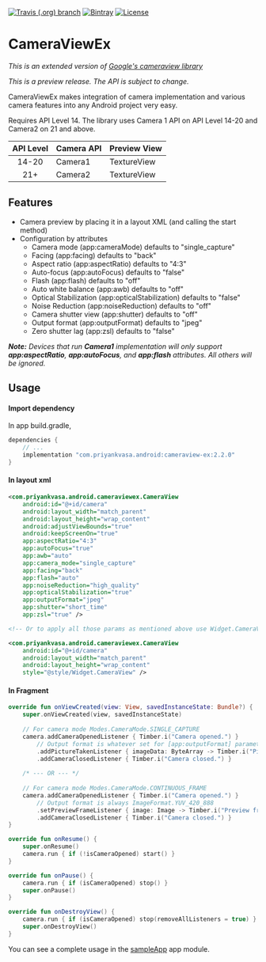
[![Travis (.org) branch](https://img.shields.io/travis/:user/:repo/:branch.svg)](https://travis-ci.org/pvasa/cameraview-ex.svg?branch=master)
[![Bintray](https://img.shields.io/bintray/v/asciidoctor/maven/asciidoctorj.svg)](https://bintray.com/ryan652/android/cameraview-ex/_latestVersion)
[![License](https://img.shields.io/github/license/pvasa/easycrypt.svg)](LICENSE)

# CameraViewEx

_This is an extended version of [Google's cameraview library](https://github.com/google/cameraview)_

*This is a preview release. The API is subject to change.*

CameraViewEx makes integration of camera implementation and various camera features into any Android project very easy.

Requires API Level 14. The library uses Camera 1 API on API Level 14-20 and Camera2 on 21 and above.

| API Level | Camera API | Preview View |
|:---------:|------------|--------------|
| 14-20     | Camera1    | TextureView  |
| 21+       | Camera2    | TextureView  |

## Features

- Camera preview by placing it in a layout XML (and calling the start method)
- Configuration by attributes
  - Camera mode (app:cameraMode) defaults to "single_capture"
  - Facing (app:facing) defaults to "back"
  - Aspect ratio (app:aspectRatio) defaults to "4:3"
  - Auto-focus (app:autoFocus) defaults to "false"
  - Flash (app:flash) defaults to "off"
  - Auto white balance (app:awb) defaults to "off"
  - Optical Stabilization (app:opticalStabilization) defaults to "false"
  - Noise Reduction (app:noiseReduction) defaults to "off"
  - Camera shutter view (app:shutter) defaults to "off"
  - Output format (app:outputFormat) defaults to "jpeg"
  - Zero shutter lag (app:zsl) defaults to "false"

_**Note:** Devices that run **Camera1** implementation will only support **app:aspectRatio**, **app:autoFocus**, and **app:flash** attributes. All others will be ignored._

## Usage

#### Import dependency
In app build.gradle,
```gradle
dependencies {
    // ...
    implementation "com.priyankvasa.android:cameraview-ex:2.2.0"
}
```

#### In layout xml
```xml
<com.priyankvasa.android.cameraviewex.CameraView
    android:id="@+id/camera"
    android:layout_width="match_parent"
    android:layout_height="wrap_content"
    android:adjustViewBounds="true"
    android:keepScreenOn="true"
    app:aspectRatio="4:3"
    app:autoFocus="true"
    app:awb="auto"
    app:camera_mode="single_capture"
    app:facing="back"
    app:flash="auto"
    app:noiseReduction="high_quality"
    app:opticalStabilization="true"
    app:outputFormat="jpeg"
    app:shutter="short_time"
    app:zsl="true" />

<!-- Or to apply all those params as mentioned above use Widget.CameraView style -->

<com.priyankvasa.android.cameraviewex.CameraView
    android:id="@+id/camera"
    android:layout_width="match_parent"
    android:layout_height="wrap_content"
    style="@style/Widget.CameraView" />
```

#### In Fragment
```kotlin
override fun onViewCreated(view: View, savedInstanceState: Bundle?) {
    super.onViewCreated(view, savedInstanceState)
    
    // For camera mode Modes.CameraMode.SINGLE_CAPTURE
    camera.addCameraOpenedListener { Timber.i("Camera opened.") }
        // Output format is whatever set for [app:outputFormat] parameter
        .addPictureTakenListener { imageData: ByteArray -> Timber.i("Picture taken.") }
        .addCameraClosedListener { Timber.i("Camera closed.") }
    
    /* --- OR --- */
    
    // For camera mode Modes.CameraMode.CONTINUOUS_FRAME
    camera.addCameraOpenedListener { Timber.i("Camera opened.") }
        // Output format is always ImageFormat.YUV_420_888
        .setPreviewFrameListener { image: Image -> Timber.i("Preview frame available.") }
        .addCameraClosedListener { Timber.i("Camera closed.") }
}

override fun onResume() {
    super.onResume()
    camera.run { if (!isCameraOpened) start() }
}

override fun onPause() {
    camera.run { if (isCameraOpened) stop() }
    super.onPause()
}

override fun onDestroyView() {
    camera.run { if (isCameraOpened) stop(removeAllListeners = true) }
    super.onDestroyView()
}
```

You can see a complete usage in the [sampleApp](https://github.com/pvasa/cameraview-ex/tree/development/sampleApp) app module.
